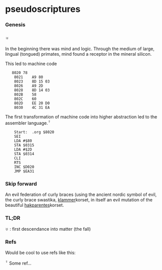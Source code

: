 # pseudoscriptures

### Genesis ###

### &#x2645;
In the beginning there was mind and logic. Through the medium of large, lingual (tongued) primates, mind found a receptor in the mineral silicon.

This led to machine code

```
   8020	78
    8021	A9 80
    8023	8D 15 03
    8026	A9 2D
    8028	8D 14 03
    802B	58
    802C	60
    802D	EE 20 D0
    8030	4C 31 EA
```

The first transformation of machine code into higher abstraction led to the assembler language.<sup>&#9791;</sup>
```
    Start:	.org $8020
    SEI
    LDA	#$80
    STA	$0315
    LDA	#$2D
    STA	$0314
    CLI
    RTS
    INC $D020
    JMP $EA31
````
### Skip forward

An evil federation of curly braces (using the ancient nordic symbol of evil, the curly brace swastika, [klammer](https://sv.wikipedia.org/wiki/Parentes#Klammerparenteser_.7B_.7D)korset, in itself an evil mutation of the beautiful [hakparentes](https://sv.wikipedia.org/wiki/Parentes#Klammerparenteser_.7B_.7D)korset.

### TL;DR ###
&#x2645; : first descendance into matter (the fall)

### Refs ###
Would be cool to use refs like this:

<sup>&#9791;</sup> Some ref...
